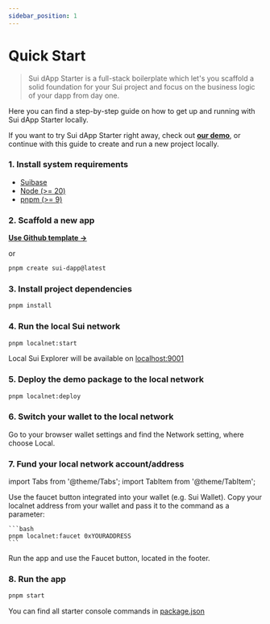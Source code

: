 ```yaml
---
sidebar_position: 1
---
```


# Quick Start

> Sui dApp Starter is a full-stack boilerplate which let's you scaffold a solid foundation for your Sui project and focus on the business logic of your dapp from day one.

Here you can find a step-by-step guide on how to get up and running with Sui dApp Starter locally.

If you want to try Sui dApp Starter right away, check out **[our demo](https://demo.sui-dapp-starter.dev/)**, 
or continue with this guide to create and run a new project locally.

### 1. Install system requirements

- [Suibase](https://suibase.io/how-to/install.html)
- [Node (>= 20)](https://nodejs.org/en/download/)
- [pnpm (>= 9)](https://pnpm.io/installation)

### 2. Scaffold a new app

**[Use Github template ->](https://github.com/new?template_name=sui-dapp-starter&template_owner=kkomelin&name=my-first-sui-dapp)**

or

```bash
pnpm create sui-dapp@latest
```

### 3. Install project dependencies

```bash
pnpm install
```

### 4. Run the local Sui network

```bash
pnpm localnet:start
```

Local Sui Explorer will be available on [localhost:9001](http://localhost:9001/)

### 5. Deploy the demo package to the local network

```bash
pnpm localnet:deploy
```

### 6. Switch your wallet to the local network 

Go to your browser wallet settings and find the Network setting, where choose Local.

### 7. Fund your local network account/address

import Tabs from '@theme/Tabs';
import TabItem from '@theme/TabItem';

<Tabs>
  <TabItem value="wallet" label="Wallet" default>
    Use the faucet button integrated into your wallet (e.g. Sui Wallet).
  </TabItem>
  <TabItem value="console" label="Console">
    Copy your localnet address from your wallet and pass it to the command as a parameter:

    ```bash
    pnpm localnet:faucet 0xYOURADDRESS
    ```
  </TabItem>
  <TabItem value="app" label="App">
    Run the app and use the Faucet button, located in the footer.
  </TabItem>
</Tabs>

### 8. Run the app

```bash
pnpm start
```

You can find all starter console commands in [package.json](https://github.com/kkomelin/sui-dapp-starter/blob/main/package.json)
